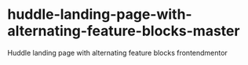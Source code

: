 # huddle-landing-page-with-alternating-feature-blocks-master
 Huddle landing page with alternating feature blocks frontendmentor
